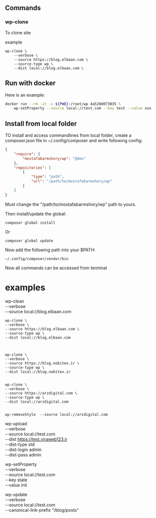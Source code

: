 

## Commands

### wp-clone

To clone site

example 

```shell
wp-clone \
	--verbose \
	--source https://blog.elbaan.com \
	--source-type wp \
	--dist local://blog.elbaan.com \
```

### 


## Run with docker

Here is an example:

```bash
docker run --rm -it -v ${PWD}:/root/wp 4a520d073035 \
	wp-setProperty --source local://test.com --key test --value xxx
```

## Install from local folder

TO install and access commandlines from local folder, create a composer.json file in ~/.config/composer 
and write following config:

```json
{
    "require": {
        "mostafabarmshory/wp": "@dev"
    },
    "repositories": [
        {
            "type": "path",
            "url": "/path/to/mostafabarmshory/wp"
        }
    ]
}
```

Must change the "/path/to/mostafabarmshory/wp" path to yours.

Then install/update the global:

```shell
composer global install
```

Or

```shell
composer global update
```

Now add the following path into your $PATH:

```
~/.config/composer/vendor/bin
```

Now all commands can be accessed from terminal



# examples


wp-clean \
	--verbose \
	--source local://blog.elbaan.com
	
	wp-clone \
	--verbose \
	--source https://blog.elbaan.com \
	--source-type wp \
	--dist local://blog.elbaan.com 
	
	
	
	wp-clone \
	--verbose \
	--source https://blog.nobitex.ir \
	--source-type wp \
	--dist local://blog.nobitex.ir
	
	
	wp-clone \
	--verbose \
	--source https://arzdigital.com \
	--source-type wp \
	--dist local://arzdigital.com
	
	
	wp-removeStyle  --source local://arzdigital.com

	
	
wp-upload \
 --verbose \
 --source local://test.com \
 --dist https://test.viraweb123.ir \
 --dist-type std \
 --dist-login admin \
 --dist-pass admin
	
wp-setProperty \
	--verbose \
	--source local://test.com \
	--key state \
	--value init
	
wp-update \
 --verbose \
 --source local://test.com \
 --canonical-link-prefix "/blog/posts"
	
	